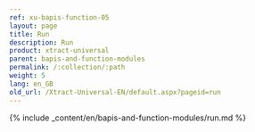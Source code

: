 ```yaml
---
ref: xu-bapis-function-05
layout: page
title: Run
description: Run
product: xtract-universal
parent: bapis-and-function-modules
permalink: /:collection/:path
weight: 5
lang: en_GB
old_url: /Xtract-Universal-EN/default.aspx?pageid=run
---
```


{% include _content/en/bapis-and-function-modules/run.md %}